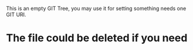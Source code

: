 This is an empty GIT Tree, you may use it for setting something needs one GIT URI. 

# The file could be deleted if you need
